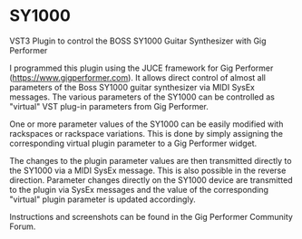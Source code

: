 # SY1000
VST3 Plugin to control the BOSS SY1000 Guitar Synthesizer with Gig Performer
 
I programmed this plugin using the JUCE framework for Gig Performer (https://www.gigperformer.com). 
It allows direct control of almost all parameters of the Boss SY1000 guitar synthesizer via MIDI SysEx messages. 
The various parameters of the SY1000 can be controlled as "virtual" VST plug-in parameters from Gig Performer. 

One or more parameter values of the SY1000 can be easily modified with rackspaces or rackspace variations.
This is done by simply assigning the corresponding virtual plugin parameter to a Gig Performer widget. 

The changes to the plugin parameter values are then transmitted directly to the SY1000 via a MIDI SysEx message. 
This is also possible in the reverse direction. 
Parameter changes directly on the SY1000 device are transmitted to the plugin via SysEx messages and the value of the corresponding "virtual" plugin parameter is updated accordingly. 

Instructions and screenshots can be found in the Gig Performer Community Forum.
